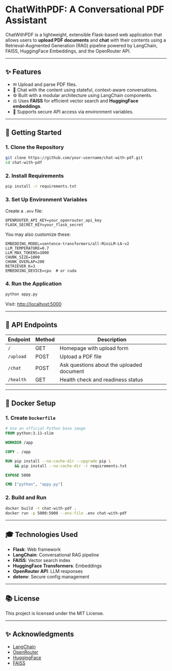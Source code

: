 # ChatWithPDF: A Conversational PDF Assistant

ChatWithPDF is a lightweight, extensible Flask-based web application that allows users to **upload PDF documents** and **chat** with their contents using a Retrieval-Augmented Generation (RAG) pipeline powered by LangChain, FAISS, HuggingFace Embeddings, and the OpenRouter API.

---

## ✨ Features

* ✉ Upload and parse PDF files.
* 🤖 Chat with the content using stateful, context-aware conversations.
* ⚙ Built with a modular architecture using LangChain components.
* ⚖ Uses **FAISS** for efficient vector search and **HuggingFace embeddings**.
* 🔑 Supports secure API access via environment variables.

---

## 🚀 Getting Started

### 1. Clone the Repository

```bash
git clone https://github.com/your-username/chat-with-pdf.git
cd chat-with-pdf
```

### 2. Install Requirements

```bash
pip install -r requirements.txt
```

### 3. Set Up Environment Variables

Create a `.env` file:

```dotenv
OPENROUTER_API_KEY=your_openrouter_api_key
FLASK_SECRET_KEY=your_flask_secret
```

You may also customize these:

```dotenv
EMBEDDING_MODEL=sentence-transformers/all-MiniLM-L6-v2
LLM_TEMPERATURE=0.7
LLM_MAX_TOKENS=1000
CHUNK_SIZE=1000
CHUNK_OVERLAP=200
RETRIEVER_K=3
EMBEDDING_DEVICE=cpu  # or cuda
```

### 4. Run the Application

```bash
python appy.py
```

Visit: [http://localhost:5000](http://localhost:5000)

---

## 🧹 API Endpoints

| Endpoint  | Method | Description                               |
| --------- | ------ | ----------------------------------------- |
| `/`       | GET    | Homepage with upload form                 |
| `/upload` | POST   | Upload a PDF file                         |
| `/chat`   | POST   | Ask questions about the uploaded document |
| `/health` | GET    | Health check and readiness status         |

---

## 🧱 Docker Setup

### 1. Create `Dockerfile`

```dockerfile
# Use an official Python base image
FROM python:3.11-slim

WORKDIR /app

COPY . /app

RUN pip install --no-cache-dir --upgrade pip \
    && pip install --no-cache-dir -r requirements.txt

EXPOSE 5000

CMD ["python", "appy.py"]
```

### 2. Build and Run

```bash
docker build -t chat-with-pdf .
docker run -p 5000:5000 --env-file .env chat-with-pdf
```

---

## 🎓 Technologies Used

* **Flask**: Web framework
* **LangChain**: Conversational RAG pipeline
* **FAISS**: Vector search index
* **HuggingFace Transformers**: Embeddings
* **OpenRouter API**: LLM responses
* **dotenv**: Secure config management

---

## 📚 License

This project is licensed under the MIT License.

---

## ✨ Acknowledgments

* [LangChain](https://www.langchain.com/)
* [OpenRouter](https://openrouter.ai)
* [HuggingFace](https://huggingface.co/)
* [FAISS](https://github.com/facebookresearch/faiss)
